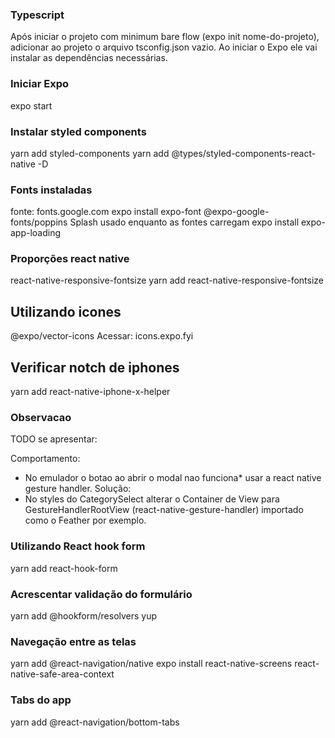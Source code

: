 ### Typescript
Após iniciar o projeto com minimum bare flow (expo init nome-do-projeto), adicionar ao projeto o arquivo tsconfig.json vazio. Ao iniciar o Expo ele vai instalar as dependências necessárias.

### Iniciar Expo
expo start

### Instalar styled components
yarn add styled-components
yarn add @types/styled-components-react-native -D

### Fonts instaladas 
fonte: fonts.google.com
expo install expo-font @expo-google-fonts/poppins
Splash usado enquanto as fontes carregam 
expo install expo-app-loading

### Proporções react native
react-native-responsive-fontsize
yarn add react-native-responsive-fontsize

## Utilizando icones
@expo/vector-icons
Acessar: icons.expo.fyi

## Verificar notch de iphones
yarn add react-native-iphone-x-helper 


### Observacao
TODO se apresentar:

Comportamento:
- No emulador o botao ao abrir o modal nao funciona*
usar a react native gesture handler.
Solução:
- No styles do CategorySelect alterar o Container de View para GestureHandlerRootView (react-native-gesture-handler) importado como o Feather por exemplo.

### Utilizando React hook form
yarn add react-hook-form

### Acrescentar validação do formulário
yarn add @hookform/resolvers yup

### Navegação entre as telas
yarn add @react-navigation/native
expo install react-native-screens react-native-safe-area-context

### Tabs do app
yarn add @react-navigation/bottom-tabs